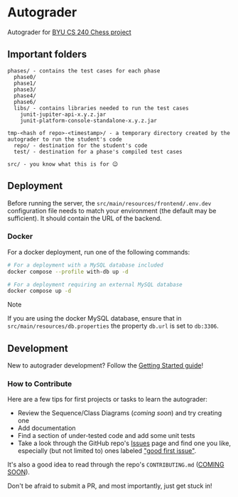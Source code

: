 # Autograder

Autograder for [BYU CS 240 Chess project](https://github.com/softwareconstruction240/softwareconstruction/blob/main/chess/chess.md#readme)

## Important folders

```
phases/ - contains the test cases for each phase
  phase0/
  phase1/
  phase3/
  phase4/
  phase6/
  libs/ - contains libraries needed to run the test cases
    junit-jupiter-api-x.y.z.jar
    junit-platform-console-standalone-x.y.z.jar
  
tmp-<hash of repo>-<timestamp>/ - a temporary directory created by the autograder to run the student's code
  repo/ - destination for the student's code
  test/ - destination for a phase's compiled test cases
  
src/ - you know what this is for 😉
```

## Deployment

Before running the server, the `src/main/resources/frontend/.env.dev` configuration file needs to match your
environment (the default may be sufficient). It should contain the URL of the backend.

### Docker

For a docker deployment, run one of the following commands:

```bash
# For a deployment with a MySQL database included
docker compose --profile with-db up -d
```

```bash
# For a deployment requiring an external MySQL database
docker compose up -d
```

> [!NOTE]
> If you are using the docker MySQL database, ensure that in 
> `src/main/resources/db.properties` the property `db.url` is set to `db:3306`.

## Development

New to autograder development? Follow the [Getting Started guide](getting-started/getting-started.md)!

### How to Contribute

Here are a few tips for first projects or tasks to learn the autograder:
- Review the Sequence/Class Diagrams (_coming soon_) and try creating one
- Add documentation
- Find a section of under-tested code and add some unit tests
- Take a look through the GitHub repo's [Issues](https://github.com/softwareconstruction240/autograder/issues) page 
and find one you like, especially (but not limited to) ones labeled
["good first issue"](https://github.com/softwareconstruction240/autograder/issues?q=is%3Aopen+is%3Aissue+label%3A%22good+first+issue%22).

It's also a good idea to read through the repo's 
`CONTRIBUTING.md` ([COMING SOON](https://github.com/softwareconstruction240/autograder/issues/448)).

Don't be afraid to submit a PR, and most importantly, just get stuck in!